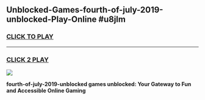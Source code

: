 
## Unblocked-Games-fourth-of-july-2019-unblocked-Play-Online #u8jlm
<h3>
<a href="https://news.freeplayer.one?title=fourth-of-july-2019-unblocked&ref=3">CLICK TO PLAY</a></h3>
<hr>

<h3>
<a href="https://news.freeplayer.one?title=fourth-of-july-2019-unblocked&ref=3">CLICK 2 PLAY</a>
  
</h3>

<a href="https://news.freeplayer.one?title=fourth-of-july-2019-unblocked&ref=3"><img src="https://clearcache.store/games.png"></a>


**fourth-of-july-2019-unblocked games unblocked: Your Gateway to Fun and Accessible Online Gaming**
